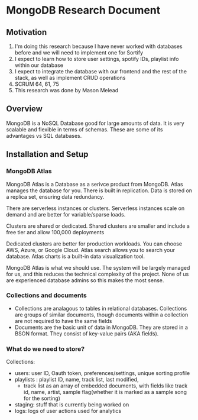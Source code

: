 # MongoDB Research Document

## Motivation

1. I'm doing this research because I have never worked with databases before and we will need to implement one for Sortify
2. I expect to learn how to store user settings, spotify IDs, playlist info within our database
3. I expect to integrate the database with our frontend and the rest of the stack, as well as implement CRUD operations
4. SCRUM 64, 61, 75
5. This research was done by Mason Melead

## Overview

MongoDB is a NoSQL Database good for large amounts of data. It is very scalable and flexible in terms of schemas. These are some of its advantages vs SQL databases.

## Installation and Setup

### MongoDB Atlas

MongoDB Atlas is a Database as a serivce product from MongoDB. Atlas manages the database for you. There is built in replication. Data is stored on a replica set, ensuring data redundancy.

There are serverless instances or clusters. Serverless instances scale on demand and are better for variable/sparse loads.

Clusters are shared or dedicated. Shared clusters are smaller and include a free tier and allow 100,000 deployments

Dedicated clusters are better for production workloads.
You can choose AWS, Azure, or Google Cloud.
Atlas search allows you to search your database.
Atlas charts is a built-in data visualization tool.

MongoDB Atlas is what we should use. The system will be largely managed for us, and this reduces the technical complexity of the project. None of us are experienced database admins so this makes the most sense.

### Collections and documents

- Collections are analagous to tables in relational databases. Collections are groups of similar documents, though documents within a collection are not required to have the same fields
- Documents are the basic unit of data in MongoDB. They are stored in a BSON format. They consist of key-value pairs (AKA fields).

### What do we need to store?

Collections:

- users: user ID, Oauth token, preferences/settings, unique sorting profile
- playlists : playlist ID, name, track list, last modified,
  - track list as an array of embedded documents, with fields like track id, name, artist, sample flag(whether it is marked as a sample song for the sorting)
- staging: stuff that is currently being worked on
- logs: logs of user actions used for analytics
